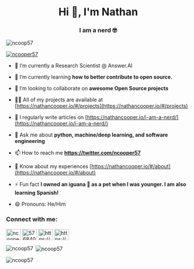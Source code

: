 <h1 align="center">Hi 👋, I'm Nathan</h1>
<h3 align="center">I am a nerd 🤓</h3>

<p align="left"> <img src="https://komarev.com/ghpvc/?username=ncoop57&label=Profile%20views&color=0e75b6&style=flat" alt="ncoop57" /> </p>

<p align="left"> <a href="https://twitter.com/ncooper57" target="blank"><img src="https://img.shields.io/twitter/follow/ncooper57?logo=twitter&style=for-the-badge" alt="ncooper57" /></a> </p>

- 🔭 I’m currently a Research Scientist @ Answer.AI

- 🌱 I’m currently learning **how to better contribute to open source.**

- 👯 I’m looking to collaborate on **awesome Open Source projects**

- 👨‍💻 All of my projects are available at [https://nathancooper.io/#/projects](https://nathancooper.io/#/projects)

- 📝 I regularly write articles on [https://nathancooper.io/i-am-a-nerd/](https://nathancooper.io/i-am-a-nerd/)

- 💬 Ask me about **python, machine/deep learning, and software engineering**

- 📫 How to reach me **https://twitter.com/ncooper57**

- 📄 Know about my experiences [https://nathancooper.io/#/about](https://nathancooper.io/#/about)

- ⚡ Fun fact **I owned an iguana 🦎 as a pet when I was younger. I am also learning Spanish!**

- 😄 Pronouns: He/Him

<h3 align="left">Connect with me:</h3>
<p align="left">
<a href="https://twitter.com/ncooper57" target="blank"><img align="center" src="https://cdn.jsdelivr.net/npm/simple-icons@3.0.1/icons/twitter.svg" alt="ncooper57" height="30" width="40" /></a>
<a href="https://stackoverflow.com/users/5768407" target="blank"><img align="center" src="https://cdn.jsdelivr.net/npm/simple-icons@3.0.1/icons/stackoverflow.svg" alt="5768407" height="30" width="40" /></a>
<a href="https://www.youtube.com/c/https://www.youtube.com/channel/uckfocnojk5yv7_hdpjaty7q" target="blank"><img align="center" src="https://cdn.jsdelivr.net/npm/simple-icons@3.0.1/icons/youtube.svg" alt="https://www.youtube.com/channel/uckfocnojk5yv7_hdpjaty7q" height="30" width="40" /></a>
<a href="/https://nathancooper.io/i-am-a-nerd/feed.xml" target="blank"><img align="center" src="https://cdn.jsdelivr.net/npm/simple-icons@3.0.1/icons/rss.svg" alt="https://nathancooper.io/i-am-a-nerd/feed.xml" height="30" width="40" /></a>
</p>

<p><img align="left" src="https://github-readme-stats.vercel.app/api/top-langs?username=ncoop57&show_icons=true&theme=dark&locale=en&layout=compact" alt="ncoop57" /></p>

<p>&nbsp;<img align="center" src="https://github-readme-stats.vercel.app/api?username=ncoop57&show_icons=true&theme=dark&locale=en" alt="ncoop57" /></p>

<p><img align="center" src="https://github-readme-streak-stats.herokuapp.com/?user=ncoop57&theme=dark" alt="ncoop57" /></p>
